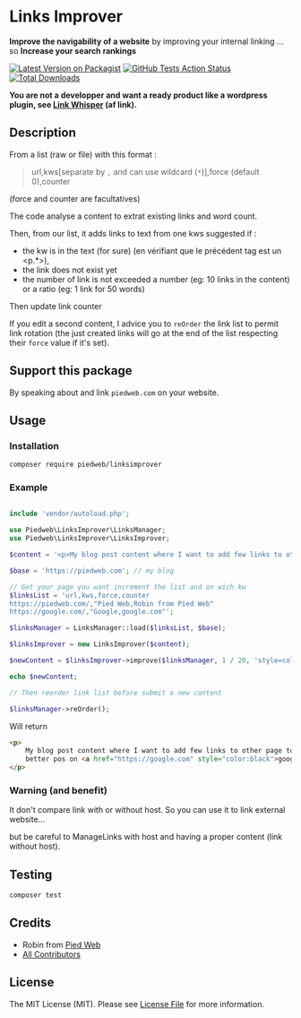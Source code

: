 # Links Improver

**Improve the navigability of a website** by improving your internal linking
... so **Increase your search rankings**

[![Latest Version on Packagist](https://img.shields.io/packagist/v/piedweb/LinksImprover.svg?style=flat-square)](https://packagist.org/packages/piedweb/LinksImprover)
[![GitHub Tests Action Status](https://img.shields.io/github/workflow/status/piedweb/LinksImprover/run-tests?label=tests)](https://github.com/piedweb/LinksImprover/actions?query=workflow%3Arun-tests+branch%3Amaster)
[![Total Downloads](https://img.shields.io/packagist/dt/piedweb/LinksImprover.svg?style=flat-square)](https://packagist.org/packages/piedweb/LinksImprover)

**You are not a developper and want a ready product like a wordpress plugin, see [Link Whisper](https://linkwhisper.com/ref/644/) (af link).**

## Description

From a list (raw or file) with this format :

> url,kws[separate by `,` and can use wildcard (`*`)],force (default 0),counter

(force and counter are facultatives)

The code analyse a content to extrat existing links and word count.

Then, from our list, it adds links to text from one kws suggested if :

-   the kw is in the text (for sure) (en vérifiant que le précédent tag est un <p.\*>),
-   the link does not exist yet
-   the number of link is not exceeded a number (eg: 10 links in the content) or a ratio (eg: 1 link for 50 words)

Then update link counter

If you edit a second content, I advice you to `reOrder` the link list to permit link rotation (the just created links
will go at the end of the list respecting their `force` value if it's set).

## Support this package

By speaking about and link `piedweb.com` on your website.

## Usage

### Installation

```bash
composer require piedweb/linksimprover
```

### Example

```php

include 'vendor/autoload.php';

use Piedweb\LinksImprover\LinksManager;
use Piedweb\LinksImprover\LinksImprover;

$content = '<p>My blog post content where I want to add few links to other page to get better pos on google.</p>';

$base = 'https://piedweb.com'; // my blog

// Get your page you want increment the list and on wich kw
$linksList = 'url,kws,force,counter
https://piedweb.com/,"Pied Web,Robin from Pied Web"
https://google.com/,"Google,google.com"';

$linksManager = LinksManager::load($linksList, $base);

$linksImprover = new LinksImprover($content);

$newContent = $linksImprover->improve($linksManager, 1 / 20, 'style=color:black'); // 1 link every 20 words max, it's huge :)

echo $newContent;

// Then reorder link list before submit a new content

$linksManager->reOrder();
```

Will return

```html
<p>
    My blog post content where I want to add few links to other page to get
    better pos on <a href="https://google.com" style="color:black">google</a>.
</p>
```

### Warning (and benefit)

It don't compare link with or without host. So you can use it to link external website...

but be careful to ManageLinks with host and having a proper content (link without host).

## Testing

```bash
composer test
```

## Credits

-   Robin from [Pied Web](https://piedweb.com)
-   [All Contributors](../../contributors)

## License

The MIT License (MIT). Please see [License File](LICENSE.md) for more information.
